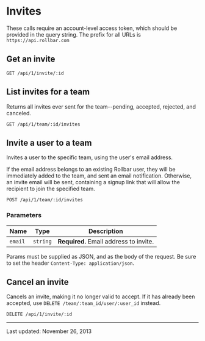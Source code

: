 # Invites

These calls require an account-level access token, which should be provided in the query string. The prefix for all URLs is `https://api.rollbar.com`

<!-- Sub:[TOC] -->

## Get an invite

    GET /api/1/invite/:id


## List invites for a team

Returns all invites ever sent for the team--pending, accepted, rejected, and canceled.

    GET /api/1/team/:id/invites


## Invite a user to a team

Invites a user to the specific team, using the user's email address.

If the email address belongs to an existing Rollbar user, they will be immediately added to the team, and sent an email notification. Otherwise, an invite email will be sent, containing a signup link that will allow the recipient to join the specified team.

    POST /api/1/team/:id/invites

### Parameters

Name | Type | Description
-----|------|-------------
`email`|`string`|**Required.** Email address to invite.

Params must be supplied as JSON, and as the body of the request. Be sure to set the header `Content-Type: application/json`.


## Cancel an invite

Cancels an invite, making it no longer valid to accept. If it has already been accepted, use `DELETE /team/:team_id/user/:user_id` instead.

    DELETE /api/1/invite/:id


-----

Last updated: November 26, 2013
